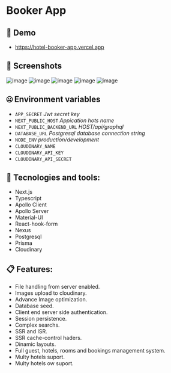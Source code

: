 # Booker App  

##  🔗 Demo  

- https://hotel-booker-app.vercel.app
  
##  📸 Screenshots  

![image](https://drive.google.com/uc?export=view&id=1MXpnComIXOEDtztrjCU322aT5M8VftWR)
![image](https://drive.google.com/uc?export=view&id=1uip2SA_QEvyFByFMY3rcZetPUe9obRqM)
![image](https://drive.google.com/uc?export=view&id=1z25kBK7cQ0_Mkc6A6QdBGzdhWCMtATWt)
![image](https://drive.google.com/uc?export=view&id=1R_B73P_dSOL8CrtcJSF_Mg23zqvia0LF)
![image](https://drive.google.com/uc?export=view&id=1N2kGhtQl9kREV3BlQQOHvklx1vCjiA54)
  

## 🤐 Environment variables

- `APP_SECRET` _Jwt secret key_
- `NEXT_PUBLIC_HOST` _Appication hots name_
- `NEXT_PUBLIC_BACKEND_URL` _HOST/api/graphql_
- `DATABASE_URL` _Postgresql database connection string_
- `NODE_ENV` _production/development_
- `CLOUDINARY_NAME`
- `CLOUDINARY_API_KEY`
- `CLOUDINARY_API_SECRET`

## 💾 Tecnologies and tools:

- Next.js
- Typescript
- Apollo Client
- Apollo Server
- Material-UI
- React-hook-form
- Nexus
- Postgresql 
- Prisma
- Cloudinary

## 📋 Features:  

- File handling from server enabled.
- Images upload to cloudinary.
- Advance Image optimization.
- Database seed.
- Client end server side authentication.
- Session persistence.
- Complex searchs.
- SSR and ISR. 
- SSR cache-control haders.
- Dinamic layouts.
- Full guest, hotels, rooms and bookings management system.  
- Multy hotels suport.
- Multy hotels ow  suport.
